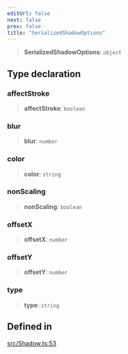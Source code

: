 ```yaml
---
editUrl: false
next: false
prev: false
title: "SerializedShadowOptions"
---
```


> **SerializedShadowOptions**: `object`

## Type declaration

### affectStroke

> **affectStroke**: `boolean`

### blur

> **blur**: `number`

### color

> **color**: `string`

### nonScaling

> **nonScaling**: `boolean`

### offsetX

> **offsetX**: `number`

### offsetY

> **offsetY**: `number`

### type

> **type**: `string`

## Defined in

[src/Shadow.ts:53](https://github.com/fabricjs/fabric.js/blob/5c1240d8b4662e45868dd33f385f941de21c8e9c/src/Shadow.ts#L53)
